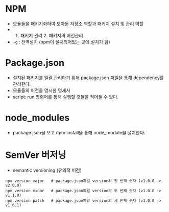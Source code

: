 # NPM

- 모듈들을 패키지화하여 모아둔 저장소 역할과 패키지 설치 및 관리 역할
- 1. 패키지 관리 2. 패키지의 버전관리
- `-g` : 전역설치 (npm이 설치되어있는 곳에 설치가 됨)

# Package.json

- 설치된 패키지를 일괄 관리하기 위해 package.json 파일을 통해 dependency를 관리한다.
- 모듈들의 버전을 명시한 명세서
- script: run 명령어를 통해 실행할 것들을 적어둘 수 있다.

# node_modules

- package.json을 보고 npm install을 통해 node_module을 설치한다.

# SemVer 버저닝

- semantic versioning (유의적 버전)

```
npm version major   # package.json파일 version의 첫 번째 숫자 (v1.0.0 -> v2.0.0)
npm version minor   # package.json파일 version의 두 번째 숫자 (v1.0.0 -> v1.1.0)
npm version patch   # package.json파일 version의 세 번째 숫자 (v1.0.0 -> v1.0.1)
```
